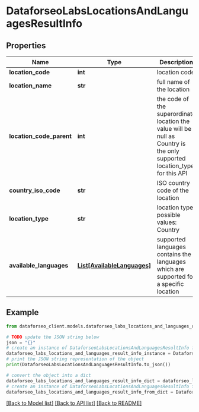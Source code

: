 # DataforseoLabsLocationsAndLanguagesResultInfo


## Properties

Name | Type | Description | Notes
------------ | ------------- | ------------- | -------------
**location_code** | **int** | location code | [optional] 
**location_name** | **str** | full name of the location | [optional] 
**location_code_parent** | **int** | the code of the superordinate location the value will be null as Country is the only supported location_type for this API | [optional] 
**country_iso_code** | **str** | ISO country code of the location | [optional] 
**location_type** | **str** | location type possible values: Country | [optional] 
**available_languages** | [**List[AvailableLanguages]**](AvailableLanguages.md) | supported languages contains the languages which are supported for a specific location | [optional] 

## Example

```python
from dataforseo_client.models.dataforseo_labs_locations_and_languages_result_info import DataforseoLabsLocationsAndLanguagesResultInfo

# TODO update the JSON string below
json = "{}"
# create an instance of DataforseoLabsLocationsAndLanguagesResultInfo from a JSON string
dataforseo_labs_locations_and_languages_result_info_instance = DataforseoLabsLocationsAndLanguagesResultInfo.from_json(json)
# print the JSON string representation of the object
print(DataforseoLabsLocationsAndLanguagesResultInfo.to_json())

# convert the object into a dict
dataforseo_labs_locations_and_languages_result_info_dict = dataforseo_labs_locations_and_languages_result_info_instance.to_dict()
# create an instance of DataforseoLabsLocationsAndLanguagesResultInfo from a dict
dataforseo_labs_locations_and_languages_result_info_from_dict = DataforseoLabsLocationsAndLanguagesResultInfo.from_dict(dataforseo_labs_locations_and_languages_result_info_dict)
```
[[Back to Model list]](../README.md#documentation-for-models) [[Back to API list]](../README.md#documentation-for-api-endpoints) [[Back to README]](../README.md)


